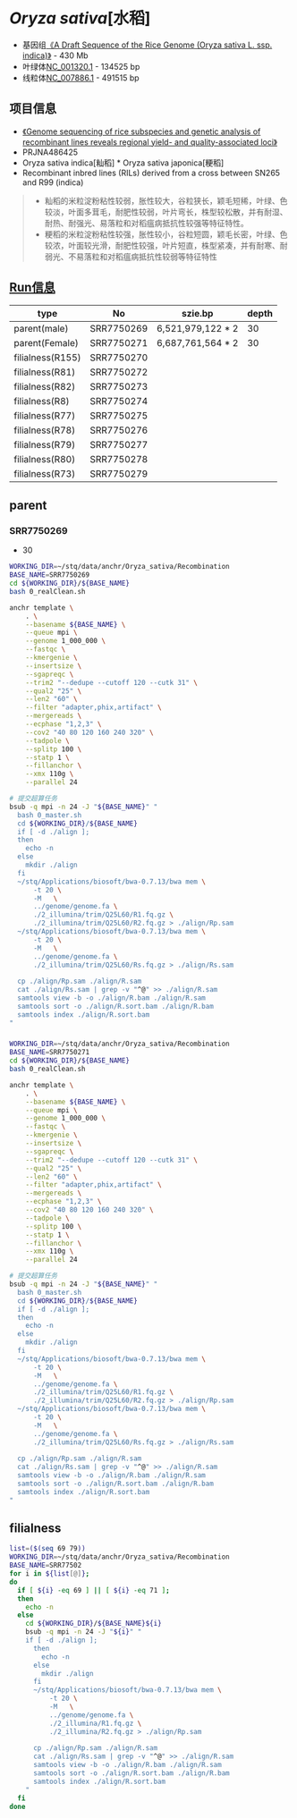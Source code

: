 # *Oryza sativa*[水稻]
+ 基因组[《A Draft Sequence of the Rice Genome (Oryza sativa L. ssp. indica)》](http://science.sciencemag.org/content/296/5565/79) - 430 Mb
+ 叶绿体[NC_001320.1](https://www.ncbi.nlm.nih.gov/nuccore/11466763) - 134525 bp
+ 线粒体[NC_007886.1](https://www.ncbi.nlm.nih.gov/nuccore/NC_007886.1) - 491515 bp

## 项目信息
+ [《Genome sequencing of rice subspecies and genetic analysis of recombinant lines reveals regional yield- and quality-associated loci》](https://bmcbiol.biomedcentral.com/articles/10.1186/s12915-018-0572-x#Sec1)
+ PRJNA486425
+ Oryza sativa indica[籼稻] * Oryza sativa japonica[粳稻]
+ Recombinant inbred lines (RILs) derived from a cross between SN265 and R99 (indica) 

> + 籼稻的米粒淀粉粘性较弱，胀性较大，谷粒狭长，颖毛短稀，叶绿、色较淡，叶面多茸毛，耐肥性较弱，叶片弯长，株型较松散，并有耐湿、耐热、耐强光、易落粒和对稻瘟病抵抗性较强等特征特性。
> + 粳稻的米粒淀粉粘性较强，胀性较小，谷粒短圆，颖毛长密，叶绿、色较浓，叶面较光滑，耐肥性较强，叶片短直，株型紧凑，并有耐寒、耐弱光、不易落粒和对稻瘟病抵抗性较弱等特征特性

## [Run信息](https://trace.ncbi.nlm.nih.gov/Traces/study/?acc=PRJNA486425&go=go)


| type | No | szie.bp | depth |
| --- | --- | --- | --- |
| parent(male)     | SRR7750269 | 6,521,979,122 * 2 | 30 |
| parent(Female)   | SRR7750271 | 6,687,761,564 * 2 | 30 |
| filialness(R155) | SRR7750270 |
| filialness(R81) | SRR7750272 |
| filialness(R82) | SRR7750273 |
| filialness(R8) | SRR7750274 |
| filialness(R77) | SRR7750275 |
| filialness(R78) | SRR7750276 |
| filialness(R79) | SRR7750277 |
| filialness(R80) | SRR7750278 |
| filialness(R73) | SRR7750279 |

## parent

### SRR7750269
+ 30
```bash
WORKING_DIR=~/stq/data/anchr/Oryza_sativa/Recombination
BASE_NAME=SRR7750269
cd ${WORKING_DIR}/${BASE_NAME}
bash 0_realClean.sh

anchr template \
    . \
    --basename ${BASE_NAME} \
    --queue mpi \
    --genome 1_000_000 \
    --fastqc \
    --kmergenie \
    --insertsize \
    --sgapreqc \
    --trim2 "--dedupe --cutoff 120 --cutk 31" \
    --qual2 "25" \
    --len2 "60" \
    --filter "adapter,phix,artifact" \
    --mergereads \
    --ecphase "1,2,3" \
    --cov2 "40 80 120 160 240 320" \
    --tadpole \
    --splitp 100 \
    --statp 1 \
    --fillanchor \
    --xmx 110g \
    --parallel 24

# 提交超算任务
bsub -q mpi -n 24 -J "${BASE_NAME}" "
  bash 0_master.sh
  cd ${WORKING_DIR}/${BASE_NAME}
  if [ -d ./align ];
  then
    echo -n
  else
    mkdir ./align
  fi
  ~/stq/Applications/biosoft/bwa-0.7.13/bwa mem \
      -t 20 \
      -M   \
      ../genome/genome.fa \
      ./2_illumina/trim/Q25L60/R1.fq.gz \
      ./2_illumina/trim/Q25L60/R2.fq.gz > ./align/Rp.sam
  ~/stq/Applications/biosoft/bwa-0.7.13/bwa mem \
      -t 20 \
      -M   \
      ../genome/genome.fa \
      ./2_illumina/trim/Q25L60/Rs.fq.gz > ./align/Rs.sam
      
  cp ./align/Rp.sam ./align/R.sam
  cat ./align/Rs.sam | grep -v "^@" >> ./align/R.sam
  samtools view -b -o ./align/R.bam ./align/R.sam
  samtools sort -o ./align/R.sort.bam ./align/R.bam
  samtools index ./align/R.sort.bam
"
```

### 
```bash
WORKING_DIR=~/stq/data/anchr/Oryza_sativa/Recombination
BASE_NAME=SRR7750271
cd ${WORKING_DIR}/${BASE_NAME}
bash 0_realClean.sh

anchr template \
    . \
    --basename ${BASE_NAME} \
    --queue mpi \
    --genome 1_000_000 \
    --fastqc \
    --kmergenie \
    --insertsize \
    --sgapreqc \
    --trim2 "--dedupe --cutoff 120 --cutk 31" \
    --qual2 "25" \
    --len2 "60" \
    --filter "adapter,phix,artifact" \
    --mergereads \
    --ecphase "1,2,3" \
    --cov2 "40 80 120 160 240 320" \
    --tadpole \
    --splitp 100 \
    --statp 1 \
    --fillanchor \
    --xmx 110g \
    --parallel 24

# 提交超算任务
bsub -q mpi -n 24 -J "${BASE_NAME}" "
  bash 0_master.sh
  cd ${WORKING_DIR}/${BASE_NAME}
  if [ -d ./align ];
  then
    echo -n
  else
    mkdir ./align
  fi
  ~/stq/Applications/biosoft/bwa-0.7.13/bwa mem \
      -t 20 \
      -M   \
      ../genome/genome.fa \
      ./2_illumina/trim/Q25L60/R1.fq.gz \
      ./2_illumina/trim/Q25L60/R2.fq.gz > ./align/Rp.sam
  ~/stq/Applications/biosoft/bwa-0.7.13/bwa mem \
      -t 20 \
      -M   \
      ../genome/genome.fa \
      ./2_illumina/trim/Q25L60/Rs.fq.gz > ./align/Rs.sam
      
  cp ./align/Rp.sam ./align/R.sam
  cat ./align/Rs.sam | grep -v "^@" >> ./align/R.sam
  samtools view -b -o ./align/R.bam ./align/R.sam
  samtools sort -o ./align/R.sort.bam ./align/R.bam
  samtools index ./align/R.sort.bam
"
```

## filialness
```bash
list=($(seq 69 79))
WORKING_DIR=~/stq/data/anchr/Oryza_sativa/Recombination
BASE_NAME=SRR77502
for i in ${list[@]};
do
  if [ ${i} -eq 69 ] || [ ${i} -eq 71 ];
  then
    echo -n
  else
    cd ${WORKING_DIR}/${BASE_NAME}${i}
    bsub -q mpi -n 24 -J "${i}" "
    if [ -d ./align ];
      then
        echo -n
      else
        mkdir ./align
      fi
      ~/stq/Applications/biosoft/bwa-0.7.13/bwa mem \
          -t 20 \
          -M   \
          ../genome/genome.fa \
          ./2_illumina/R1.fq.gz \
          ./2_illumina/R2.fq.gz > ./align/Rp.sam
          
      cp ./align/Rp.sam ./align/R.sam
      cat ./align/Rs.sam | grep -v "^@" >> ./align/R.sam
      samtools view -b -o ./align/R.bam ./align/R.sam
      samtools sort -o ./align/R.sort.bam ./align/R.bam
      samtools index ./align/R.sort.bam
    "
  fi
done
```
